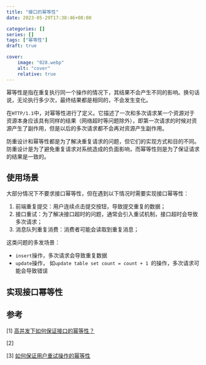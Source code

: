 ```yaml
---
title: "接口的幂等性"
date: 2023-05-29T17:38:46+08:00

categories: []
series: []
tags: ["幂等性"]
draft: true

cover:
    image: "028.webp"
    alt: "cover"
    relative: true
---
```


幂等性是指在重复执行同一个操作的情况下，其结果不会产生不同的影响。换句话说，无论执行多少次，最终结果都是相同的，不会发生变化。

在`HTTP/1.1`中，对幂等性进行了定义。它描述了一次和多次请求某一个资源对于资源本身应该具有同样的结果（网络超时等问题除外），即第一次请求的时候对资源产生了副作用，但是以后的多次请求都不会再对资源产生副作用。

防重设计和幂等性都是为了解决重复请求的问题，但它们的实现方式和目的不同。防重设计是为了避免重复请求对系统造成的负面影响，而幂等性则是为了保证请求的结果是一致的。

## 使用场景

大部分情况下不要求接口幂等性，但在遇到以下情况时需要实现接口幂等性：

1. 前端重复提交：用户连续点击提交按钮，导致提交重复的数据；
2. 接口重试：为了解决接口超时的问题，通常会引入重试机制，接口超时会导致多次请求；
3. 消息队列重复消费：消费者可能会读取到重复消息；

这类问题的多发场景：

- `insert`操作，多次请求会导致重复数据
- `update`操作， 如`update table set count = count + 1 `的操作，多次请求可能会导致错误

## 实现接口幂等性

### 

## 参考

[1] [高并发下如何保证接口的幂等性？](https://mp.weixin.qq.com/s/yhr7c2GwB8h7vw2cfUVUOQ) 

[2]

[3] [如何保证用户重试操作的幂等性](https://www.v2think.com/keep-user-interaction-idempotent) 
